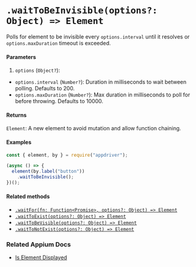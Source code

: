 # `.waitToBeInvisible(options?: Object) => Element`

Polls for element to be invisible every `options.interval` until it resolves or `options.maxDuration` timeout is exceeded.

#### Parameters

1. `options` (`Object?`):
  - `options.interval` (`Number?`): Duration in milliseconds to wait between polling. Defaults to 200.
  - `options.maxDuration` (`Number?`): Max duration in milliseconds to poll for before throwing. Defaults to 10000.

#### Returns

`Element`: A new element to avoid mutation and allow function chaining.

#### Examples

```javascript
const { element, by } = require("appdriver");

(async () => {
  element(by.label("button"))
    .waitToBeInvisible();
})();
```

#### Related methods

- [`.waitFor(fn: Function<Promise>, options?: Object) => Element`](./waitFor.md)
- [`.waitToExist(options?: Object) => Element`](./waitToExist.md)
- [`.waitToBeVisible(options?: Object) => Element`](./waitToBeVisible.md)
- [`.waitToNotExist(options?: Object) => Element`](./waitToNotExist.md)

### Related Appium Docs

- [Is Element Displayed](http://appium.io/docs/en/commands/element/attributes/displayed/)